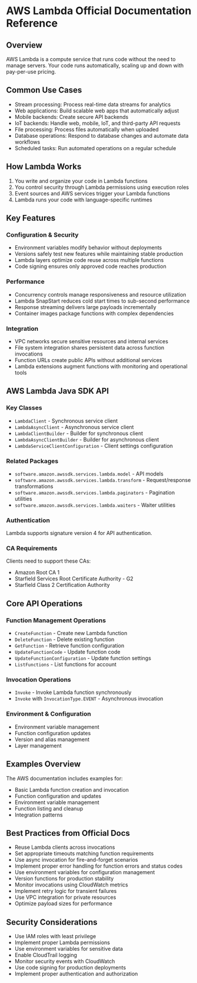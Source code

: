 # AWS Lambda Official Documentation Reference

## Overview
AWS Lambda is a compute service that runs code without the need to manage servers. Your code runs automatically, scaling up and down with pay-per-use pricing.

## Common Use Cases
- Stream processing: Process real-time data streams for analytics
- Web applications: Build scalable web apps that automatically adjust
- Mobile backends: Create secure API backends
- IoT backends: Handle web, mobile, IoT, and third-party API requests
- File processing: Process files automatically when uploaded
- Database operations: Respond to database changes and automate data workflows
- Scheduled tasks: Run automated operations on a regular schedule

## How Lambda Works
1. You write and organize your code in Lambda functions
2. You control security through Lambda permissions using execution roles
3. Event sources and AWS services trigger your Lambda functions
4. Lambda runs your code with language-specific runtimes

## Key Features

### Configuration & Security
- Environment variables modify behavior without deployments
- Versions safely test new features while maintaining stable production
- Lambda layers optimize code reuse across multiple functions
- Code signing ensures only approved code reaches production

### Performance
- Concurrency controls manage responsiveness and resource utilization
- Lambda SnapStart reduces cold start times to sub-second performance
- Response streaming delivers large payloads incrementally
- Container images package functions with complex dependencies

### Integration
- VPC networks secure sensitive resources and internal services
- File system integration shares persistent data across function invocations
- Function URLs create public APIs without additional services
- Lambda extensions augment functions with monitoring and operational tools

## AWS Lambda Java SDK API

### Key Classes
- `LambdaClient` - Synchronous service client
- `LambdaAsyncClient` - Asynchronous service client
- `LambdaClientBuilder` - Builder for synchronous client
- `LambdaAsyncClientBuilder` - Builder for asynchronous client
- `LambdaServiceClientConfiguration` - Client settings configuration

### Related Packages
- `software.amazon.awssdk.services.lambda.model` - API models
- `software.amazon.awssdk.services.lambda.transform` - Request/response transformations
- `software.amazon.awssdk.services.lambda.paginators` - Pagination utilities
- `software.amazon.awssdk.services.lambda.waiters` - Waiter utilities

### Authentication
Lambda supports signature version 4 for API authentication.

### CA Requirements
Clients need to support these CAs:
- Amazon Root CA 1
- Starfield Services Root Certificate Authority - G2
- Starfield Class 2 Certification Authority

## Core API Operations

### Function Management Operations
- `CreateFunction` - Create new Lambda function
- `DeleteFunction` - Delete existing function
- `GetFunction` - Retrieve function configuration
- `UpdateFunctionCode` - Update function code
- `UpdateFunctionConfiguration` - Update function settings
- `ListFunctions` - List functions for account

### Invocation Operations
- `Invoke` - Invoke Lambda function synchronously
- `Invoke` with `InvocationType.EVENT` - Asynchronous invocation

### Environment & Configuration
- Environment variable management
- Function configuration updates
- Version and alias management
- Layer management

## Examples Overview
The AWS documentation includes examples for:
- Basic Lambda function creation and invocation
- Function configuration and updates
- Environment variable management
- Function listing and cleanup
- Integration patterns

## Best Practices from Official Docs
- Reuse Lambda clients across invocations
- Set appropriate timeouts matching function requirements
- Use async invocation for fire-and-forget scenarios
- Implement proper error handling for function errors and status codes
- Use environment variables for configuration management
- Version functions for production stability
- Monitor invocations using CloudWatch metrics
- Implement retry logic for transient failures
- Use VPC integration for private resources
- Optimize payload sizes for performance

## Security Considerations
- Use IAM roles with least privilege
- Implement proper Lambda permissions
- Use environment variables for sensitive data
- Enable CloudTrail logging
- Monitor security events with CloudWatch
- Use code signing for production deployments
- Implement proper authentication and authorization